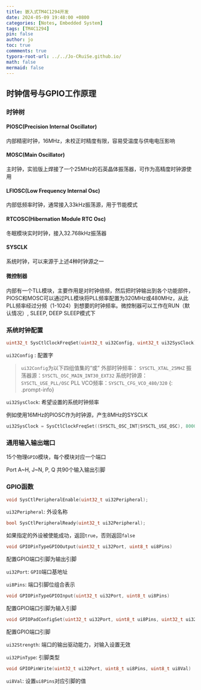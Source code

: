 ```yaml
---
title: 嵌入式TM4C1294开发
date: 2024-05-09 19:48:00 +0800
categories: [Notes, Embedded System]
tags: [TM4C1294]
pin: false
author: jo
toc: true
commments: true
typora-root-url: ../../Jo-CRuiSe.github.io/
math: false
mermaid: false
---
```


## 时钟信号与GPIO工作原理

### 时钟树

#### PIOSC(Precision Internal Oscillator)

内部精密时钟，16MHz，未校正时精度有限，容易受温度与供电电压影响

#### MOSC(Main Oscillator)

主时钟，实验版上焊接了一个25MHz的石英晶体振荡器，可作为高精度时钟源使用

#### LFIOSC(Low Frequency Internal Osc)

内部低频率时钟，通常接入33kHz振荡源，用于节能模式

#### RTCOSC(Hibernation Module RTC Osc)

冬眠模块实时时钟，接入32.768kHz振荡器

#### SYSCLK

系统时钟，可以来源于上述4种时钟源之一

#### 微控制器

内部有一个TLL模块，主要作用是对时钟倍频，然后把时钟输出到各个功能部件，PIOSC和MOSC可以通过PLL模块将PLL频率配置为320MHz或480MHz，从此PLL频率经过分频（1-1024）到想要的时钟频率。微控制器可以工作在RUN（默认情况）, SLEEP, DEEP SLEEP模式下

### 系统时钟配置

```c
uint32_t SysCtlClockFreqSet(uint32_t ui32Config, uint32_t ui32SysClock);
```

`ui32Config` : 配置字

>`ui32Config`为以下四组值集的“或”
>外部时钟频率： `SYSCTL_XTAL_25MHZ`
>振荡器源：`SYSCTL_OSC_MAIN_INT30_EXT32`
>系统时钟源：`SYSCTL_USE_PLL/OSC`
>PLL VCO频率：`SYSCTL_CFG_VCO_480/320`
{: .prompt-info}

`ui32SysClock`: 希望设置的系统时钟频率

例如使用16MHz的PIOSC作为时钟源，产生8MHz的SYSCLK

```c
ui32SysClock = SysCtlClockFreqSet((SYSCTL_OSC_INT|SYSCTL_USE_OSC), 8000000);
```

### 通用输入输出端口

15个物理`GPIO`模块，每个模块对应一个端口

Port A~H, J~N, P, Q 共90个输入输出引脚

### GPIO函数

```c
void SysCtlPeripheralEnable(uint32_t ui32Peripheral);
```

`ui32Peripheral`: 外设名称

```c
bool SysCtlPeripheralReady(uint32_t ui32Peripheral);
```

如果指定的外设被使能成功，返回`true`，否则返回`false`

```c
void GPIOPinTypeGPIOOutput(uint32_t ui32Port, uint8_t ui8Pins)
```

配置GPIO端口引脚为输出引脚

`ui32Port`: `GPIO`端口基地址

`ui8Pins`: 端口引脚位组合表示

``` c
void GPIOPinTypeGPIOInput(uint32_t ui32Port, uint8_t ui8Pins)
```

配置GPIO端口引脚为输入引脚

```c
void GPIOPadConfigSet(uint32_t ui32Port, uint8_t ui8Pins, uint32_t ui32Strength, uint32_t ui32PinType)
```

配置GPIO端口引脚

`ui32Strength`: 端口的输出驱动能力，对输入设置无效

`ui32PinType`:  引脚类型

```c
void GPIOPinWrite(uint32_t ui32Port, uint8_t ui8Pins, uint8_t ui8Val)
```

`ui8Val`: 设置`ui8Pins`对应引脚的值
